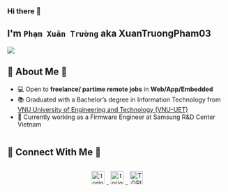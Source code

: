 ### Hi there 👋

## I'm `Phạm Xuân Trường` aka XuanTruongPham03
![](https://komarev.com/ghpvc/?username=XuanTruongPham03)
      <h2>&#128204; About Me &#128100;</h2>
       <ul>
       <li>&#128187; Open to **freelance/ partime remote jobs** in **Web/App/Embedded**</li>
       <li>📚 Graduated with a Bachelor’s degree in Information Technology from <a href="https://uet.vnu.edu.vn/en/">VNU University of Engineering and Technology (VNU-UET)</a></li>
       <li>💼 Currently working as a Firmware Engineer at Samsung R&D Center Vietnam</li>
       </ul>

<!--
<p align="center">
<table align="center">
<tr border="none">
<td width="50%" align="center">
  
  <img  align="center"  src="https://github-readme-stats-murex-psi.vercel.app/api?username=XuanTruongPham03&theme=tokyonight&show_icons=true&count_private=true" />
  <br></br>
  <img  title="🔥 Get streak stats for your profile at git.io/streak-stats" alt="Mark streak" src="https://nirzak-streak-stats.vercel.app?user=XuanTruongPham03&theme=tokyonight" /> 
</td>

<td width="50%" align="center">

  <img  align="center"  src="https://github-readme-stats-murex-psi.vercel.app/api/top-langs/?username=XuanTruongPham03&theme=tokyonight&hide_border=false&no-bg=true&no-frame=true&langs_count=7"/>
  
  </td>
</tr>
</table>
</p>   
-->
<h2 style="display: inline-block">&#128204; Connect With Me 🤝</h2>


<p align="center">
<a href="https://www.linkedin.com/in/xuantruong2003/" target="_blank">
<img src="https://img.shields.io/badge/linkedin-%231DA1F2.svg?style=for-the-badge&logo=linkedin-white&logoColor=white" alt="toriop" style="height: 30px; margin: 0 5px;">
</a>
<a href="mailto:phamxuantruong843@gmail.com" target="_blank">
  <img src="https://img.shields.io/badge/gmail-EA4335.svg?style=for-the-badge&logo=gmail&logoColor=white" alt="toriop" style="height: 30px; margin: 0 5px;">
</a>
<a href="https://www.facebook.com/xuantruong.pham.1210" target="_blank">
<img alt="TORIOP | Facebook" src="https://img.shields.io/badge/Facebook-%231877F2.svg?style=for-the-badge&logo=facebook&logoColor=white" alt="toriop" style="height: 30px; margin: 0 5px;"/>
</a>

</p>
